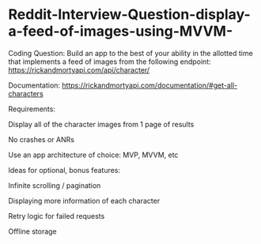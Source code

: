 # Reddit-Interview-Question-display-a-feed-of-images-using-MVVM-


Coding Question:
Build an app to the best of your ability in the allotted time that implements a feed of images from the following endpoint: https://rickandmortyapi.com/api/character/

Documentation: https://rickandmortyapi.com/documentation/#get-all-characters

Requirements:

Display all of the character images from 1 page of results

No crashes or ANRs

Use an app architecture of choice: MVP, MVVM, etc

Ideas for optional, bonus features:

Infinite scrolling / pagination

Displaying more information of each character

Retry logic for failed requests

Offline storage

